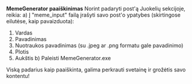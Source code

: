 **MemeGenerator paaiškinimas**
Norint padaryti post'ą Juokelių sekcijoje, reikia:
a) Į "meme_input" failą įrašyti savo post'o ypatybes (skirtingose eilutėse, kaip pavaizduota):
  1) Vardas
  2) Pavadinimas
  3) Nuotraukos pavadinimas (su .jpeg ar .png formatu gale pavadinimo)
  4) Plotis
  5) Aukštis
b) Paleisti MemeGenerator.exe

Viską padarius kaip paaiškinta, galima perkrauti svetainę ir grožėtis savo kontentu!
